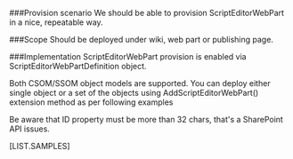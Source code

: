 <properties
	pageTitle="ScriptEditorWebPartDefinition"
    pageName="ScriptEditorWebPartDefinition"
    parentPageId="spmeta2/definitions/sharepoint-foundation/webparts"
/>

###Provision scenario
We should be able to provision ScriptEditorWebPart in a nice, repeatable way.

###Scope
Should be deployed under wiki, web part or publishing page.

###Implementation
ScriptEditorWebPart provision is enabled via ScriptEditorWebPartDefinition object.

Both CSOM/SSOM object models are supported. 
You can deploy either single object or a set of the objects using AddScriptEditorWebPart() extension method as per following examples

Be aware that ID property must be more than 32 chars, that's a SharePoint API issues.

[LIST.SAMPLES]